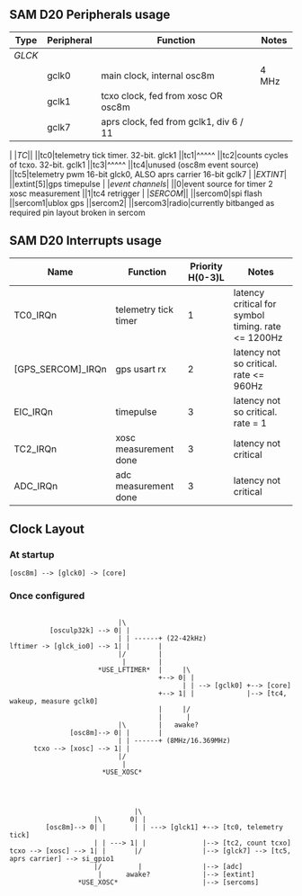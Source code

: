 ## SAM D20 Peripherals usage

| Type | Peripheral | Function | Notes
| --- | --- | --- | ---
|*GLCK*|
||gclk0|main clock, internal osc8m|4 MHz
||gclk1|tcxo clock, fed from xosc OR osc8m
||gclk7|aprs clock, fed from gclk1, div 6 / 11
|
|*TC*||
||tc0|telemetry tick timer. 32-bit. glck1
||tc1|^^^^^
||tc2|counts cycles of tcxo. 32-bit. gclk1
||tc3|^^^^^
||tc4|unused (osc8m event source)
||tc5|telemetry pwm 16-bit glck0, ALSO aprs carrier 16-bit gclk7
|
|*EXTINT*|
||extint[5]|gps timepulse
|
|*event channels*|
||0|event source for timer 2 xosc measurement
||1|tc4 retrigger
|
|*SERCOM*||
||sercom0|spi flash
||sercom1|ublox gps
||sercom2|
||sercom3|radio|currently bitbanged as required pin layout broken in sercom

## SAM D20 Interrupts usage

| Name | Function | Priority H(0-3)L | Notes
| --- | --- | --- | ---
|TC0_IRQn|telemetry tick timer|1|latency critical for symbol timing. rate <= 1200Hz
|[GPS_SERCOM]_IRQn|gps usart rx|2|latency not so critical. rate <= 960Hz
|EIC_IRQn|timepulse|3|latency not so critical. rate = 1
|TC2_IRQn|xosc measurement done|3|latency not critical
|ADC_IRQn|adc measurement done|3|latency not critical



## Clock Layout

### At startup

```
[osc8m] --> [glck0] -> [core]
```

### Once configured

```

                           |\
          [osculp32k] --> 0| |
                           | | ------+ (22-42kHz)
lftimer -> [glck_io0] --> 1| |       |
                           |/        |
                            |        |
                      *USE_LFTIMER*  |     |\
                                     +--> 0| |
                                           | | --> [gclk0] +--> [core]
                                     +--> 1| |             |--> [tc4, wakeup, measure gclk0]
                                     |     |/
                                     |      |
                           |\        |   awake?
               [osc8m]--> 0| |       |
                           | | ------+ (8MHz/16.369MHz)
      tcxo --> [xosc] --> 1| |
                           |/
                            |
                       *USE_XOSC*




                               |\
                     |\       0| |
         [osc8m]--> 0| |       | | ---> [glck1] +--> [tc0, telemetry tick]
                     | | ---> 1| |              |--> [tc2, count tcxo]
tcxo --> [xosc] --> 1| |       |/               |--> [glck7] --> [tc5, aprs carrier] --> si_gpio1
                     |/         |               |--> [adc]
                      |      awake?             |--> [extint]
                 *USE_XOSC*                     |--> [sercoms]

```
